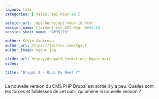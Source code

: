 ```yaml
---
layout: talk
categories: [ talks, api-hour-19 ]

session_url: /api-hours/api-hour-19.html
session_name: Clermont'ech API Hour &#35;19
session_short_name: "&#35;19"

author: Kévin Gautreau
author_url: https://twitter.com/Kgaut
author_image: kgaut.jpg

slides_url: http://drupal8.formations.kgaut.net/
video:

title: "Drupal 8 - Quoi De Neuf ?"
---
```


La nouvelle version du CMS PHP Drupal est sortie il y a peu. Quelles sont les
forces et faiblesses de cet outil, qu'amène la nouvelle version ?
